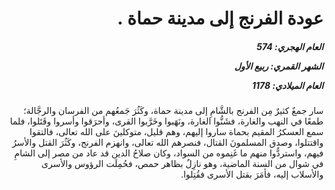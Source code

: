 <h1 dir="rtl">عودة الفرنج إلى مدينة حماة .</h1>

<h5 dir="rtl">العام الهجري:  574

الشهر القمري: ربيع الأول

العام الميلادي: 1178</h5>

<p dir="rtl">سار جمعٌ كثيرٌ مِن الفرنج بالشَّامِ إلى مدينة حماة، وكَثُرَ جَمعُهم من الفرسان والرجَّالة؛ طمعًا في النهب والغارة، فشَنُّوا الغارة، ونَهَبوا وخَرَّبوا القرى، وأحرَقوا وأسروا وقَتَلوا، فلما سمع العسكرُ المقيم بحماة ساروا إليهم، وهم قليل، متوكلينَ على الله تعالى، فالتقوا واقتتلوا، وصدق المسلمونَ القتال، فنصرهم الله تعالى، وانهزم الفرنج، وكَثُرَ القتل والأسرُ فيهم، واستردُّوا منهم ما غَنِموه من السواد، وكان صلاحُ الدين قد عاد من مصر إلى الشامِ في شوال من السنة الماضية، وهو نازِلٌ بظاهر حمص، فحُمِلَت الرؤوس والأسرى والأسلاب إليه، فأمَرَ بقتل الأسرى فقُتِلوا.</p></br>
